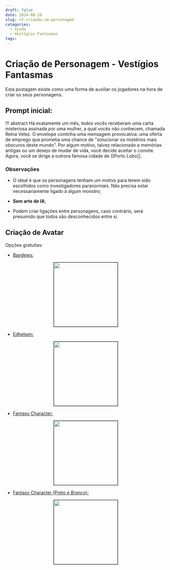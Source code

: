 ```yaml
---
draft: false
date: 2024-08-16
slug: vf-criando-um-personagem
categories:
  - ajuda
  - Vestígios Fantasmas
tags:
---
```



# Criação de Personagem - Vestígios Fantasmas

Esta postagem existe como uma forma de auxiliar os jogadores na hora de criar os seus personagens.

<!-- more -->

## Prompt inicial:

!!! abstract
	Há exatamente um mês, todos vocês receberam uma carta misteriosa assinada por uma mulher, a qual vocês não conhecem, chamada Reina Velez. O envelope continha uma mensagem provocativa: uma oferta de emprego que prometia uma chance de "solucionar os mistérios mais obscuros deste mundo".
	Por algum motivo, talvez relacionado a memórias antigas ou um desejo de mudar de vida, você decide aceitar o convite. Agora, você se dirige a outrora famosa cidade de [[Porto Lobo]].

### Observações

- O ideal é que os personagens tenham um motivo para terem sido escolhidos como investigadores paranormais. Não precisa estar necessariamente ligado à algum monstro;

- **Sem arte de IA**;

- Podem criar ligações entre personagens, caso contrário, será presumido que todos são desconhecidos entre si.

## Criação de Avatar

Opções gratuitas:

- [Baydews:](https://picrew.me/en/image_maker/582810)

<div style="text-align: center;">
<img src="https://i.imgur.com/Wx4XHDW.png" width="200" style="border: 1px solid black;">
</div>

- [Edhelsen:](https://picrew.me/en/image_maker/1290570)

<div style="text-align: center;">
<img src="https://i.imgur.com/hnTPhBp.png" width="200" style="border: 1px solid black;">
</div>

- [Fantasy Character:](https://picrew.me/en/image_maker/683306)

<div style="text-align: center;">
<img src="https://i.imgur.com/NAef3yL.png" width="200" style="border: 1px solid black;">
</div>

- [Fantasy Character (Preto e Branco):](https://meiker.io/play/12206/online.html)

<div style="text-align: center;">
<img src="https://i.imgur.com/o3qOQxG.png" width="200" style="border: 1px solid black;">
</div>
